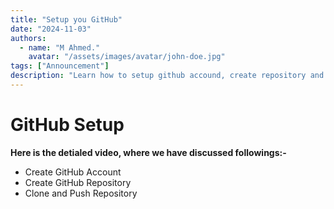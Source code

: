 ```yaml
---
title: "Setup you GitHub"
date: "2024-11-03"
authors:
  - name: "M Ahmed."
    avatar: "/assets/images/avatar/john-doe.jpg"
tags: ["Announcement"]
description: "Learn how to setup github accound, create repository and push your content."
---
```


# GitHub Setup

**Here is the detialed video, where we have discussed followings:-**
- Create GitHub Account
- Create GitHub Repository
- Clone and Push Repository 